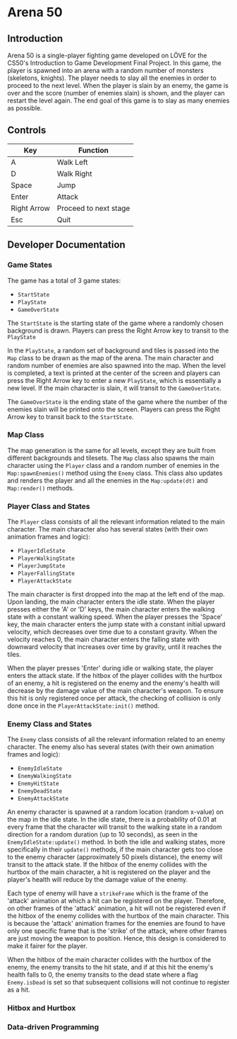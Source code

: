 # Arena 50

## Introduction

Arena 50 is a single-player fighting game developed on LÖVE for the CS50's Introduction to Game Development Final Project. In this game, the player is spawned into an arena with a random number of monsters (skeletons, knights). The player needs to slay all the enemies in order to proceed to the next level. When the player is slain by an enemy, the game is over and the score (number of enemies slain) is shown, and the player can restart the level again. The end goal of this game is to slay as many enemies as possible.

## Controls

|    Key    |  Function  |
|-----------|------------|
|     A     | Walk Left  |
|     D     | Walk Right |
|   Space   |   Jump     |
|   Enter   |   Attack   |
|Right Arrow|Proceed to next stage|
|    Esc    |   Quit     |

## Developer Documentation

### Game States

The game has a total of 3 game states:
- `StartState`
- `PlayState`
- `GameOverState`

The `StartState` is the starting state of the game where a randomly chosen background is drawn. Players can press the Right Arrow key to transit to the `PlayState`

In the `PlayState`, a random set of background and tiles is passed into the `Map` class to be drawn as the map of the arena. The main character and random number of enemies are also spawned into the map. When the level is completed, a text is printed at the center of the screen and players can press the Right Arrow key to enter a new `PlayState`, which is essentially a new level. If the main character is slain, it will transit to the `GameOverState`.

The `GameOverState` is the ending state of the game where the number of the enemies slain will be printed onto the screen. Players can press the Right Arrow key to transit back to the `StartState`.

### Map Class

The map generation is the same for all levels, except they are built from different backgrounds and tilesets. The `Map` class also spawns the main character using the `Player` class and a random number of enemies in the `Map:spawnEnemies()` method using the `Enemy` class. This class also updates and renders the player and all the enemies in the `Map:update(dt)` and `Map:render()` methods.

### Player Class and States

The `Player` class consists of all the relevant information related to the main character. The main character also has several states (with their own animation frames and logic):

- `PlayerIdleState`
- `PlayerWalkingState`
- `PlayerJumpState`
- `PlayerFallingState`
- `PlayerAttackState`

The main character is first dropped into the map at the left end of the map. Upon landing, the main character enters the idle state. When the player presses either the 'A' or 'D' keys, the main character enters the walking state with a constant walking speed. When the player presses the 'Space' key, the main character enters the jump state with a constant initial upward velocity, which decreases over time due to a constant gravity. When the velocity reaches 0, the main character enters the falling state with downward velocity that increases over time by gravity, until it reaches the tiles. 

When the player presses 'Enter' during idle or walking state, the player enters the attack state. If the hitbox of the player collides with the hurtbox of an enemy, a hit is registered on the enemy and the enemy's health will decrease by the damage value of the main character's weapon. To ensure this hit is only registered once per attack, the checking of collision is only done once in the `PlayerAttackState:init()` method.

### Enemy Class and States

The `Enemy` class consists of all the relevant information related to an enemy character. The enemy also has several states (with their own animation frames and logic):

- `EnemyIdleState`
- `EnemyWalkingState`
- `EnemyHitState`
- `EnemyDeadState`
- `EnemyAttackState`

An enemy character is spawned at a random location (random x-value) on the map in the idle state. In the idle state, there is a probability of 0.01 at every frame that the character will transit to the walking state in a random direction for a random duration (up to 10 seconds), as seen in the `EnemyIdleState:update()` method. In both the idle and walking states, more specifically in their `update()` methods, if the main character gets too close to the enemy character (approximately 50 pixels distance), the enemy will transit to the attack state. If the hitbox of the enemy collides with the hurtbox of the main character, a hit is registered on the player and the player's health will reduce by the damage value of the enemy.

Each type of enemy will have a `strikeFrame` which is the frame of the 'attack' animation at which a hit can be registered on the player. Therefore, on other frames of the 'attack' animation, a hit will not be registered even if the hitbox of the enemy collides with the hurtbox of the main character. This is because the 'attack' animation frames for the enemies are found to have only one specific frame that is the 'strike' of the attack, where other frames are just moving the weapon to position. Hence, this design is considered to make it fairer for the player.

When the hitbox of the main character collides with the hurtbox of the enemy, the enemy transits to the hit state, and if at this hit the enemy's health falls to 0, the enemy transits to the dead state where a flag `Enemy.isDead` is set so that subsequent collisions will not continue to register as a hit.

### Hitbox and Hurtbox

### Data-driven Programming